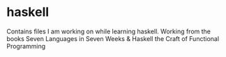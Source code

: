 # haskell
Contains files I am working on while learning haskell. Working from the books Seven Languages in Seven Weeks & Haskell the Craft of Functional Programming
